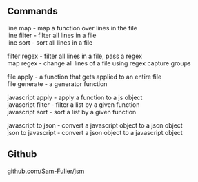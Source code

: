 ## Commands

line map - map a function over lines in the file  
line filter - filter all lines in a file  
line sort - sort all lines in a file  

filter regex - filter all lines in a file, pass a regex  
map regex - change all lines of a file using regex capture groups  

file apply - a function that gets applied to an entire file  
file generate - a generator function  

javascript apply - apply a function to a js object  
javascript filter - filter a list by a given function  
javascript sort - sort a list by a given function  

javascript to json - convert a javascript object to a json object  
json to javascript - convert a json object to a javascript object  

## Github
[github.com/Sam-Fuller/jsm](https://github.com/Sam-Fuller/jsm)